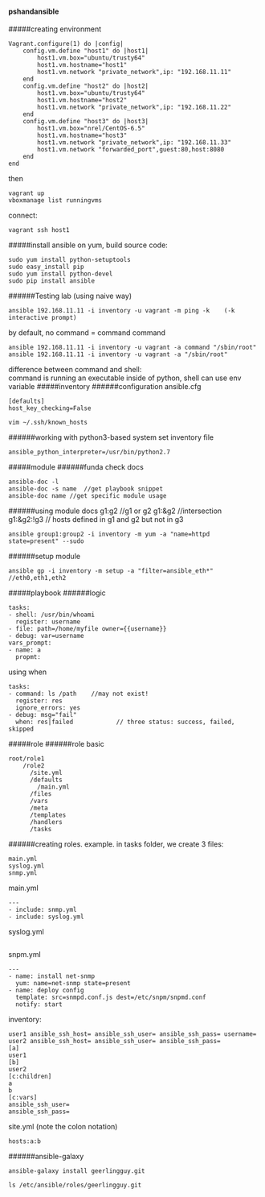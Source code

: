 #### pshandansible
#####creating environment
```
Vagrant.configure(1) do |config|
    config.vm.define "host1" do |host1|
        host1.vm.box="ubuntu/trusty64"
        host1.vm.hostname="host1"
        host1.vm.network "private_network",ip: "192.168.11.11"
    end
    config.vm.define "host2" do |host2|
        host1.vm.box="ubuntu/trusty64"
        host1.vm.hostname="host2"
        host1.vm.network "private_network",ip: "192.168.11.22"
    end
    config.vm.define "host3" do |host3|
        host1.vm.box="nrel/CentOS-6.5"
        host1.vm.hostname="host3"
        host1.vm.network "private_network",ip: "192.168.11.33"
        host1.vm.network "forwarded_port",guest:80,host:8080
    end
end
```
then
```
vagrant up
vboxmanage list runningvms
```
connect:
```
vagrant ssh host1
```
#####install ansible
on yum, build source code:
```
sudo yum install python-setuptools
sudo easy_install pip
sudo yum install python-devel
sudo pip install ansible
```
######Testing lab (using naive way)
```
ansible 192.168.11.11 -i inventory -u vagrant -m ping -k    (-k interactive prompt)
```
by default, no command = command command
```
ansible 192.168.11.11 -i inventory -u vagrant -a command "/sbin/root"
ansible 192.168.11.11 -i inventory -u vagrant -a "/sbin/root"
```
difference between command and shell:  
command is running an executable inside of python, shell can use env variable
#####inventory
######configuration
ansible.cfg
```
[defaults]
host_key_checking=False
```
```
vim ~/.ssh/known_hosts
```
######working with python3-based system
set inventory file
```
ansible_python_interpreter=/usr/bin/python2.7
```
#####module
######funda
check docs
```
ansible-doc -l
ansible-doc -s name  //get playbook snippet
ansible-doc name //get specific module usage
```
######using module docs
g1:g2 //g1 or g2   g1:&g2 //intersection  
g1:&g2:!g3  // hosts defined in g1 and g2 but not in g3
```
ansible group1:group2 -i inventory -m yum -a "name=httpd state=present" --sudo
```
######setup module
```
ansible gp -i inventory -m setup -a "filter=ansible_eth*"   //eth0,eth1,eth2
```
#####playbook
######logic
```
tasks:
- shell: /usr/bin/whoami
  register: username
- file: path=/home/myfile owner={{username}}
- debug: var=username
vars_prompt:
- name: a
  propmt:
```
using when
```
tasks:
- command: ls /path    //may not exist!
  register: res
  ignore_errors: yes
- debug: msg="fail"
  when: res|failed            // three status: success, failed, skipped
```


#####role 
######role basic
```
root/role1
    /role2
      /site.yml
      /defaults
        /main.yml
      /files
      /vars
      /meta
      /templates
      /handlers
      /tasks
```
######creating roles.
example. in tasks folder, we create 3 files:
```
main.yml
syslog.yml
snmp.yml
```
main.yml
```
---
- include: snmp.yml
- include: syslog.yml
```
syslog.yml
```

```
snpm.yml
```
---
- name: install net-snmp
  yum: name=net-snmp state=present
- name: deploy config
  template: src=snmpd.conf.js dest=/etc/snpm/snpmd.conf
  notify: start
```
inventory:
```
user1 ansible_ssh_host= ansible_ssh_user= ansible_ssh_pass= username=
user2 ansible_ssh_host= ansible_ssh_user= ansible_ssh_pass=
[a]
user1
[b]
user2
[c:children]
a
b
[c:vars]
ansible_ssh_user= 
ansible_ssh_pass=
```
site.yml (note the colon notation)
```
hosts:a:b
```
######ansible-galaxy
```
ansible-galaxy install geerlingguy.git
```
```
ls /etc/ansible/roles/geerlingguy.git
```

